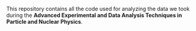 This repository contains all the code used for analyzing the data we took during the **Advanced Experimental and Data Analysis Techniques in Particle and Nuclear Physics**.